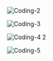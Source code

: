 ![Coding-2](https://user-images.githubusercontent.com/59028457/147969104-568e9e95-47cd-4964-bb90-102566279a61.jpg)

![Coding-3](https://user-images.githubusercontent.com/59028457/147969476-5f0d1693-1a64-414b-807b-c506522f1a26.jpg)

![Coding-4 2](https://user-images.githubusercontent.com/59028457/147988170-81273dc6-8045-4b70-93a3-4f720d598b5b.jpg)

![Coding-5](https://user-images.githubusercontent.com/59028457/147988267-666b223f-6f51-4d89-8a92-dae71458672b.jpg)
